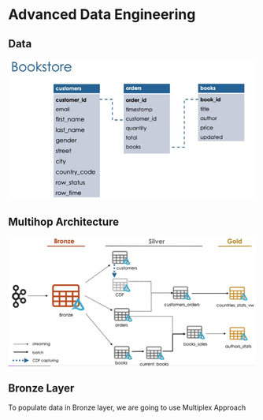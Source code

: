# Advanced Data Engineering

## Data

![Entity Relation](./images/bookstore_entity.png)

## Multihop Architecture

![Multihop Architecture](./images/book_data_processing.png)

## Bronze Layer
To populate data in Bronze layer, we are going to use Multiplex Approach
